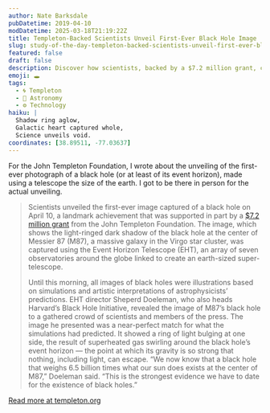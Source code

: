 ```yaml
---
author: Nate Barksdale
pubDatetime: 2019-04-10
modDatetime: 2025-03-18T21:19:22Z
title: Templeton-Backed Scientists Unveil First-Ever Black Hole Image
slug: study-of-the-day-templeton-backed-scientists-unveil-first-ever-black-hole-image
featured: false
draft: false
description: Discover how scientists, backed by a $7.2 million grant, captured the first-ever image of a black hole, unveiling the mysteries of Messier 87.
emoji: 🕳️
tags:
  - 🌀 Templeton
  - 🌌 Astronomy
  - ⚙️ Technology
haiku: |
  Shadow ring aglow,  
  Galactic heart captured whole,  
  Science unveils void.
coordinates: [38.89511, -77.03637]
---
```


For the John Templeton Foundation, I wrote about the unveiling of the first-ever photograph of a black hole (or at least of its event horizon), made using a telescope the size of the earth. I got to be there in person for the actual unveiling.

> Scientists unveiled the first-ever image captured of a black hole on April 10, a landmark achievement that was supported in part by a [$7.2 million grant](https://www.templeton.org/grant/the-black-hole-initiative-towards-a-center-for-interdisciplinary-research) from the John Templeton Foundation. The image, which shows the light-ringed dark shadow of the black hole at the center of Messier 87 (M87), a massive galaxy in the Virgo star cluster, was captured using the Event Horizon Telescope (EHT), an array of seven observatories around the globe linked to create an earth-sized super-telescope.
>
> Until this morning, all images of black holes were illustrations based on simulations and artistic interpretations of astrophysicists’ predictions. EHT director Sheperd Doeleman, who also heads Harvard’s Black Hole Initiative, revealed the image of M87’s black hole to a gathered crowd of scientists and members of the press. The image he presented was a near-perfect match for what the simulations had predicted. It showed a ring of light bulging at one side, the result of superheated gas swirling around the black hole’s event horizon — the point at which its gravity is so strong that nothing, including light, can escape. “We now know that a black hole that weighs 6.5 billion times what our sun does exists at the center of M87,” Doeleman said. “This is the strongest evidence we have to date for the existence of black holes.”

[Read more at templeton.org](https://www.templeton.org/news/templeton-backed-scientists-unveil-first-ever-image-of-black-hole)

